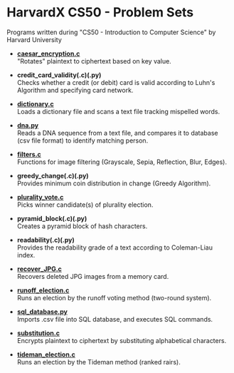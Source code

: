 # HarvardX CS50 - Problem Sets
Programs written during "CS50 - Introduction to Computer Science" by Harvard University

- **[caesar_encryption.c](https://github.com/gusleak/curly-spoon/blob/master/CS50/caesar_encryption.c)**\
  "Rotates" plaintext to ciphertext based on key value.
  
- **credit_card_validity(.c)(.py)**\
  Checks whether a credit (or debit) card is valid according to Luhn's Algorithm and specifying card network.
  
- **[dictionary.c](https://github.com/gusleak/curly-spoon/blob/master/CS50/dictionary.c)**\
  Loads a dictionary file and scans a text file tracking mispelled words. 
  
- **[dna.py](https://github.com/gusleak/curly-spoon/blob/master/CS50/dna.py)**\
  Reads a DNA sequence from a text file, and compares it to database (csv file format) to identify matching person.
  
- **[filters.c](https://github.com/gusleak/curly-spoon/blob/master/CS50/filters.c)**\
  Functions for image filtering (Grayscale, Sepia, Reflection, Blur, Edges).
  
- **greedy_change(.c)(.py)**\
  Provides minimum coin distribution in change (Greedy Algorithm).
  
- **[plurality_vote.c](https://github.com/gusleak/curly-spoon/blob/master/CS50/plurality_vote.c)**\
  Picks winner candidate(s) of plurality election.

- **pyramid_block(.c)(.py)**\
  Creates a pyramid block of hash characters.
  
- **readability(.c)(.py)**\
  Provides the readability grade of a text according to Coleman-Liau index.
  
- **[recover_JPG.c](https://github.com/gusleak/curly-spoon/blob/master/CS50/recover_JPG.c)**\
  Recovers deleted JPG images from a memory card.

- **[runoff_election.c](https://github.com/gusleak/curly-spoon/blob/master/CS50/runoff_election.c)**\
  Runs an election by the runoff voting method (two-round system).
  
- **[sql_database.py](https://github.com/gusleak/curly-spoon/blob/master/CS50/sql_database.py)**\
  Imports .csv file into SQL database, and executes SQL commands.
 
- **[substitution.c](https://github.com/gusleak/curly-spoon/blob/master/CS50/substitution.c)**\
  Encrypts plaintext to ciphertext by substituting alphabetical characters.

- **[tideman_election.c](https://github.com/gusleak/curly-spoon/blob/master/CS50/tideman_election.c)**\
  Runs an election by the Tideman method (ranked rairs).
